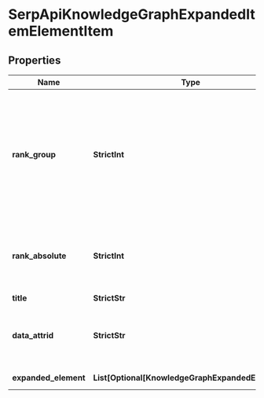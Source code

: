 # SerpApiKnowledgeGraphExpandedItemElementItem


## Properties

| Name | Type | Description | Notes |
|------------ | ------------- | ------------- | -------------|
**rank_group** | **StrictInt** | group rank in SERP<br>position within a group of elements with identical type values<br>positions of elements with different type values are omitted from rank_group |[optional]|
**rank_absolute** | **StrictInt** | absolute rank in SERP<br>absolute position among all the elements in SERP |[optional]|
**title** | **StrictStr** | title of the link |[optional]|
**data_attrid** | **StrictStr** | google defined data attribute ID<br>example:<br>kc:/local:place qa |[optional]|
**expanded_element** | **List[Optional[KnowledgeGraphExpandedElement]]** | link of the element |[optional]|